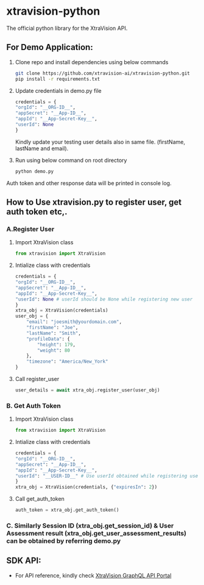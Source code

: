 # xtravision-python
The official python library for the XtraVision API.

## For Demo Application:
1. Clone repo and install dependencies using below commands  
    ```sh
    git clone https://github.com/xtravision-ai/xtravision-python.git
    pip install -r requirements.txt
    ````

2. Update credentials in demo.py file

    ```python
    credentials = {
    "orgId": "__ORG-ID__",
    "appSecret": "__App-ID__",
    "appId": "__App-Secret-Key__",
    "userId": None
    }
    ```
    Kindly update your testing user details also in same file. (firstName, lastName and email).


3. Run using below command on root directory

    ```sh
    python demo.py
    ```

 Auth token and other response data will be printed in console log. 

## How to Use xtravision.py to register user, get auth token etc,. 
### A.Register User
1. Import XtraVision class

    ```python
    from xtravision import XtraVision
    ```
2. Intialize class with credentials

    ```python
    credentials = {
    "orgId": "__ORG-ID__",
    "appSecret": "__App-ID__",
    "appId": "__App-Secret-Key__",
    "userId": None # userId should be None while registering new user
    }
    xtra_obj = XtraVision(credentials)
    user_obj = {
        "email": "joesmith@yourdomain.com",
        "firstName": "Joe",
        "lastName": "Smith",
        "profileData": {
            "height": 179,
            "weight": 80
        },
        "timezone": "America/New_York"
    }
    ```
3. Call register_user

    ```python
    user_details = await xtra_obj.register_user(user_obj)
    ```

### B. Get Auth Token
1. Import XtraVision class

    ```python
    from xtravision import XtraVision
    ```
2. Intialize class with credentials

    ```python
    credentials = {
    "orgId": "__ORG-ID__",
    "appSecret": "__App-ID__",
    "appId": "__App-Secret-Key__",
    "userId": "__USER-ID__" # Use userId obtained while registering user
    }
    xtra_obj = XtraVision(credentials, {"expiresIn": 2})
    ```
3. Call get_auth_token

    ```python
    auth_token = xtra_obj.get_auth_token()
    ```
### C. Similarly Session ID (xtra_obj.get_session_id) & User Assessment result (xtra_obj.get_user_assessment_results) can be obtained by referring demo.py 


## SDK API: 

- For API reference, kindly check [XtraVision GraphQL API Portal](https://xtravision-ai.github.io/)


